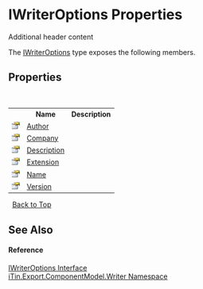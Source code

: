 # IWriterOptions Properties
Additional header content 

The <a href="7dc19c86-bbb3-e4b8-ec21-c39d72810221">IWriterOptions</a> type exposes the following members.


## Properties
&nbsp;<table><tr><th></th><th>Name</th><th>Description</th></tr><tr><td>![Public property](media/pubproperty.gif "Public property")</td><td><a href="cf20a494-753f-cc46-67f0-348f0279af2a">Author</a></td><td /></tr><tr><td>![Public property](media/pubproperty.gif "Public property")</td><td><a href="b6cb6b27-51f0-fdf2-bbfe-a3cde5f081e5">Company</a></td><td /></tr><tr><td>![Public property](media/pubproperty.gif "Public property")</td><td><a href="ce29a20c-41a4-2ce1-4cb1-3b6f46a2fa27">Description</a></td><td /></tr><tr><td>![Public property](media/pubproperty.gif "Public property")</td><td><a href="bec86cf2-df9b-79d9-d6cf-4da86d2d910d">Extension</a></td><td /></tr><tr><td>![Public property](media/pubproperty.gif "Public property")</td><td><a href="fbf3260d-2612-5066-f6c5-41eae2321995">Name</a></td><td /></tr><tr><td>![Public property](media/pubproperty.gif "Public property")</td><td><a href="1bbec6b4-49b1-a84a-f2a9-2a61f5fa6ea5">Version</a></td><td /></tr></table>&nbsp;
<a href="#iwriteroptions-properties">Back to Top</a>

## See Also


#### Reference
<a href="7dc19c86-bbb3-e4b8-ec21-c39d72810221">IWriterOptions Interface</a><br /><a href="37973b78-6b66-1218-9d7d-14680ab2aeda">iTin.Export.ComponentModel.Writer Namespace</a><br />